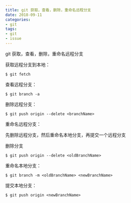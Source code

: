 ```yaml
---
title: git 获取，查看，删除，重命名远程分支
date: 2018-09-11
categories:
- git 
tags:
- git 
- issue
---
```


git 获取，查看，删除，重命名远程分支

获取远程分支到本地：

```
$ git fetch
```

查看远程分支：

```
$ git branch -a 
```

删除远程分支：

```
$ git push origin --delete <branchName>
```

重命名远程分支：

先删除远程分支，然后重命名本地分支，再提交一个远程分支

删除分支

```
$ git push origin --delete <oldBranchName>
```

重命名本地分支：

```
$ git branch -m <oldBranchName> <newBranchName>
```

提交本地分支：

```
$ git push origin <newBranchName>
```

